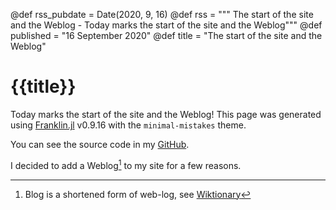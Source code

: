 @def rss_pubdate = Date(2020, 9, 16)
@def rss = """ The start of the site and the Weblog - Today marks the start of the site and the Weblog"""
@def published = "16 September 2020"
@def title = "The start of the site and the Weblog"

# {{title}}

Today marks the start of the site and the Weblog!
This page was generated using [Franklin.jl](franklinjl.org) v0.9.16 with the `minimal-mistakes` theme.

You can see the source code in my [GitHub](github.com/bhvieira/bhvieira.github.io).

I decided to add a Weblog[^1] to my site for a few reasons.
[^1]: Blog is a shortened form of web-log, see [Wiktionary](https://en.wiktionary.org/wiki/blog)

